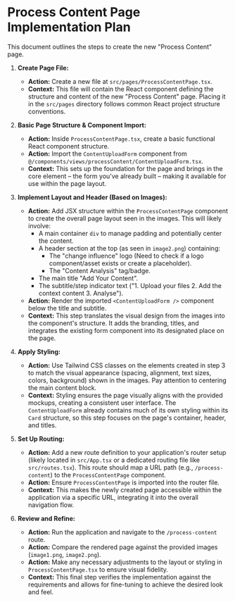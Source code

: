 # Process Content Page Implementation Plan

This document outlines the steps to create the new "Process Content" page.

1.  **Create Page File:**
    *   **Action:** Create a new file at `src/pages/ProcessContentPage.tsx`.
    *   **Context:** This file will contain the React component defining the structure and content of the new "Process Content" page. Placing it in the `src/pages` directory follows common React project structure conventions.

2.  **Basic Page Structure & Component Import:**
    *   **Action:** Inside `ProcessContentPage.tsx`, create a basic functional React component structure.
    *   **Action:** Import the `ContentUploadForm` component from `@/components/views/processContent/ContentUploadForm.tsx`.
    *   **Context:** This sets up the foundation for the page and brings in the core element – the form you've already built – making it available for use within the page layout.

3.  **Implement Layout and Header (Based on Images):**
    *   **Action:** Add JSX structure within the `ProcessContentPage` component to create the overall page layout seen in the images. This will likely involve:
        *   A main container `div` to manage padding and potentially center the content.
        *   A header section at the top (as seen in `image2.png`) containing:
            *   The "change influence" logo (Need to check if a logo component/asset exists or create a placeholder).
            *   The "Content Analysis" tag/badge.
        *   The main title "Add Your Content".
        *   The subtitle/step indicator text ("1. Upload your files 2. Add the context content 3. Analyse").
    *   **Action:** Render the imported `<ContentUploadForm />` component below the title and subtitle.
    *   **Context:** This step translates the visual design from the images into the component's structure. It adds the branding, titles, and integrates the existing form component into its designated place on the page.

4.  **Apply Styling:**
    *   **Action:** Use Tailwind CSS classes on the elements created in step 3 to match the visual appearance (spacing, alignment, text sizes, colors, background) shown in the images. Pay attention to centering the main content block.
    *   **Context:** Styling ensures the page visually aligns with the provided mockups, creating a consistent user interface. The `ContentUploadForm` already contains much of its own styling within its `Card` structure, so this step focuses on the page's container, header, and titles.

5.  **Set Up Routing:**
    *   **Action:** Add a new route definition to your application's router setup (likely located in `src/App.tsx` or a dedicated routing file like `src/routes.tsx`). This route should map a URL path (e.g., `/process-content`) to the `ProcessContentPage` component.
    *   **Action:** Ensure `ProcessContentPage` is imported into the router file.
    *   **Context:** This makes the newly created page accessible within the application via a specific URL, integrating it into the overall navigation flow.

6.  **Review and Refine:**
    *   **Action:** Run the application and navigate to the `/process-content` route.
    *   **Action:** Compare the rendered page against the provided images (`image1.png`, `image2.png`).
    *   **Action:** Make any necessary adjustments to the layout or styling in `ProcessContentPage.tsx` to ensure visual fidelity.
    *   **Context:** This final step verifies the implementation against the requirements and allows for fine-tuning to achieve the desired look and feel. 